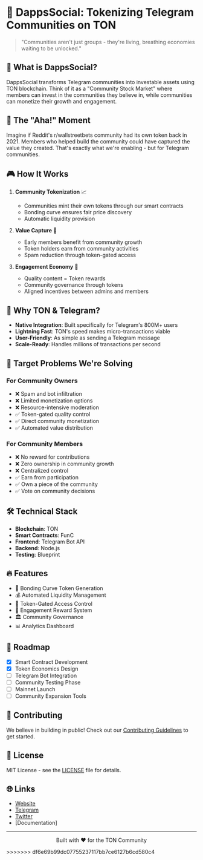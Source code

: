 
# 🌟 DappsSocial: Tokenizing Telegram Communities on TON

> "Communities aren't just groups - they're living, breathing economies waiting to be unlocked." 

## 🎯 What is DappsSocial?

DappsSocial transforms Telegram communities into investable assets using TON blockchain. Think of it as a "Community Stock Market" where members can invest in the communities they believe in, while communities can monetize their growth and engagement.

## 🤔 The "Aha!" Moment

Imagine if Reddit's r/wallstreetbets community had its own token back in 2021. Members who helped build the community could have captured the value they created. That's exactly what we're enabling - but for Telegram communities.

## 🎮 How It Works

1. **Community Tokenization** 📈
   - Communities mint their own tokens through our smart contracts
   - Bonding curve ensures fair price discovery
   - Automatic liquidity provision

2. **Value Capture** 💎
   - Early members benefit from community growth
   - Token holders earn from community activities
   - Spam reduction through token-gated access

3. **Engagement Economy** 🔄
   - Quality content = Token rewards
   - Community governance through tokens
   - Aligned incentives between admins and members

## 🚀 Why TON & Telegram?

- **Native Integration**: Built specifically for Telegram's 800M+ users
- **Lightning Fast**: TON's speed makes micro-transactions viable
- **User-Friendly**: As simple as sending a Telegram message
- **Scale-Ready**: Handles millions of transactions per second

## 🎯 Target Problems We're Solving

### For Community Owners
- ❌ Spam and bot infiltration
- ❌ Limited monetization options
- ❌ Resource-intensive moderation
- ✅ Token-gated quality control
- ✅ Direct community monetization
- ✅ Automated value distribution

### For Community Members
- ❌ No reward for contributions
- ❌ Zero ownership in community growth
- ❌ Centralized control
- ✅ Earn from participation
- ✅ Own a piece of the community
- ✅ Vote on community decisions

## 🛠 Technical Stack

- **Blockchain**: TON
- **Smart Contracts**: FunC
- **Frontend**: Telegram Bot API
- **Backend**: Node.js
- **Testing**: Blueprint

## 🔥 Features

- 🎯 Bonding Curve Token Generation
- 💰 Automated Liquidity Management
- 🔐 Token-Gated Access Control
- 🎁 Engagement Reward System
- 🏛 Community Governance
- 📊 Analytics Dashboard

## 🚗 Roadmap

- [x] Smart Contract Development
- [x] Token Economics Design
- [ ] Telegram Bot Integration
- [ ] Community Testing Phase
- [ ] Mainnet Launch
- [ ] Community Expansion Tools

## 🤝 Contributing

We believe in building in public! Check out our [Contributing Guidelines](CONTRIBUTING.md) to get started.

## 📜 License

MIT License - see the [LICENSE](LICENSE) file for details.

## 🌐 Links

- [Website](https://dapps.social)
- [Telegram](https://t.me/dapps_co)
- [Twitter](https://twitter.com/dapps_co)
- [Documentation]

---

<p align="center">
Built with ❤️ for the TON Community
</p>
>>>>>>> df6e69b99dc07755237117bb7ce6127b6cd580c4
